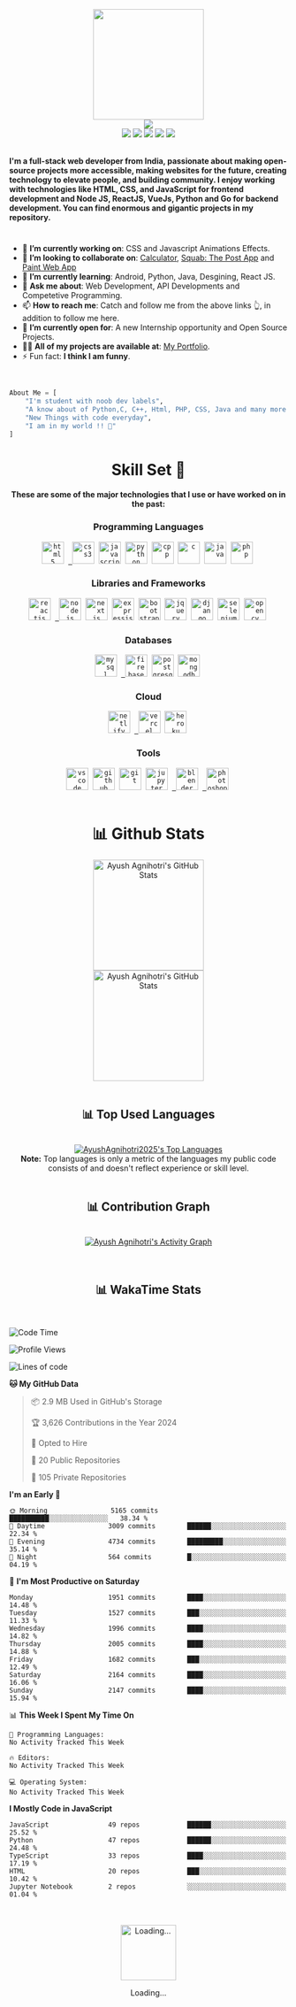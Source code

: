 <div>
    <div align="center">
        <a href="https://github.com/AyushAgnihotri2025"><img src="https://cdn.mrayush.me/img/Github-Readme/GitHub.png" height="200" /></a>
    </div>
    <div align="center">
        <a href="https://github.com/AyushAgnihotri2025">
            <img
                src="https://readme-typing-svg.herokuapp.com?color=%232f97c1&size=32&center=true&vCenter=true&width=600&height=50&lines=Hi+👋,+I'm+Ayush+Agnihotri;Student;Web+Developer;Software+Engineer;Freelancer;Open-Source+Enthusiast"
            />
        </a>
    </div>
    <div align="center">
        <a href="https://in.linkedin.com/in/AyushAgnihotri2025/"><img src="https://img.shields.io/badge/Linkedin-0077b5?style=flat&logo=linkedin" /></a>
        <a href="mailto:ayushagnihotri2025@gmail.com"><img src="https://img.shields.io/badge/Gmail-D14836?style=flat&logo=gmail&logoColor=white" /></a>
        <a href="https://twitter.com/AyushAgni2025"><img src="https://img.shields.io/badge/Twitter-1DA1F2?style=flat&logo=twitter&logoColor=white" /></a>
        <a href="https://stackoverflow.com/"><img src="https://img.shields.io/badge/Stack Overflow-f48024?style=flat&logo=stackoverflow&logoColor=white" /></a>
        <a href="https://t.me/MrCoderIN"><img src="https://img.shields.io/badge/Telegram-0088cc?style=flat&logo=telegram" /></a>
    </div>
    <div align="left">
        <br />
        <p>
            <strong>
                I'm a full-stack web developer from India, passionate about making open-source projects more accessible, making websites for the future, creating technology to elevate people, and building community.
                I enjoy working with technologies like HTML, CSS, and JavaScript for frontend development and Node JS, ReactJS, VueJs, Python and Go for backend development. You can find enormous and gigantic projects in my repository.
            </strong>
        </p>
        <h1></h1>
        <ul>
            <li>🔭 <b>I’m currently working on</b>: CSS and Javascript Animations Effects.</li>
            <li>
                👯 <b>I’m looking to collaborate on</b>: <a href="https://github.com/AyushAgnihotri2025/Calculator">Calculator</a>, <a href="https://chat.mrayush.me/?refer=github-sponsers">Squab: The Post App</a> and
                <a href="https://paint.mrayush.me/?refer=github-sponsers">Paint Web App</a>
            </li>
            <li>🌱 <b>I’m currently learning</b>: Android, Python, Java, Desgining, React JS.</li>
            <li>💬 <b>Ask me about</b>: Web Development, API Developments and Competetive Programming.</li>
            <li>📫 <b>How to reach me</b>: Catch and follow me from the above links 👆, in addition to follow me here.</li>
            <li>🤔 <b>I’m currently open for</b>: A new Internship opportunity and Open Source Projects.</li>
            <li>👨‍💻 <b>All of my projects are available at</b>: <a href="https://mrayush.me/projects/?refer=github-profile">My Portfolio</a>.</li>
            <li>⚡ Fun fact: <b>I think I am funny</b>.</li>
        </ul>
        <br />
    </div>
</div>

```py
About Me = [
    "I'm student with noob dev labels",
    "A know about of Python,C, C++, Html, PHP, CSS, Java and many more libraraies, frameworks and databases",
    "New Things with code everyday",
    "I am in my world !! 💞"
]
```

<div align="center">
    <h1>Skill Set 💪</h1>
    <h4>These are some of the major technologies that I use or have worked on in the past:</h4>
</div>

<div align="center">
    <h3><b>Programming Languages</b></h3>
    <code><a href="https://www.w3.org/html/" target="_blank"><img src="https://cdn.mrayush.me/img/Github-Readme/html5-original.svg" title="HTML5" alt="html5" width="40" height="40"/></a></code>&nbsp;
    <code><a href="https://www.w3schools.com/css/" target="_blank"> <img src="https://cdn.mrayush.me/img/Github-Readme/css3-original.svg" title="CSS3" alt="css3" width="40" height="40"/></a></code>&nbsp;
    <code><a href="https://developer.mozilla.org/en-US/docs/Web/JavaScript" target="_blank"><img src="https://cdn.mrayush.me/img/Github-Readme/javascript-original.svg" title="JavaScript" alt="javascript" width="40" height="40"/></a></code>&nbsp;
    <code><a href="https://www.python.org" target="_blank"><img src="https://cdn.mrayush.me/img/Github-Readme/python-original.svg" title="Python" alt="python" width="40" height="40"/></a></code>&nbsp;
    <code><a href="https://www.w3schools.com/CPP/" target="_blank"><img src="https://cdn.mrayush.me/img/Github-Readme/cplusplus-original.svg" title="C++" alt="cpp" width="40" height="40"/></a></code>&nbsp;
    <code><a href="https://www.w3schools.com/C/" target="_blank"><img src="https://cdn.mrayush.me/img/Github-Readme/c-original.svg" title="C" alt="c" width="40" height="40"/></a></code>&nbsp;
    <code><a href="https://www.java.com/" target="_blank"><img src="https://cdn.mrayush.me/img/Github-Readme/java-original.svg" title="Java" alt="java" width="40" height="40"/></a></code>&nbsp;
    <code><a href="https://www.php.net" target="_blank"><img src="https://cdn.mrayush.me/img/Github-Readme/php-original.svg" title="PHP" alt="php" width="40" height="40"/></a></code>&nbsp;
</div>

<div align="center">
    <h3><b>Libraries and Frameworks</b></h3>
    <code><a href="https://reactjs.org/" target="_blank"><img src="https://cdn.mrayush.me/img/Github-Readme/react-original.svg" title="ReactJS" alt="reactjs" width="40" height="40"/></a></code>&nbsp;
    <code><a href="https://nodejs.org/" target="_blank"> <img src="https://cdn.mrayush.me/img/Github-Readme/nodejs-original.svg" title="NodeJS" alt="nodejs" width="40" height="40"/></a></code>&nbsp;
    <code><a href="https://nextjs.org/" target="_blank"><img src="https://cdn.mrayush.me/img/Github-Readme/nextjs-original.svg" title="NextJS" alt="nextjs" width="40" height="40"/></a></code>&nbsp;
    <code><a href="https://expressjs.com/" target="_blank"><img src="https://cdn.mrayush.me/img/Github-Readme/express-original.svg" title="ExpressJS" alt="expressjs" width="40" height="40"/></a></code>&nbsp;
    <code><a href="https://getbootstrap.com/" target="_blank"><img src="https://cdn.mrayush.me/img/Github-Readme/bootstrap-original.svg" title="BootStrap" alt="bootstrap" width="40" height="40"/></a></code>&nbsp;
    <code><a href="https://jquery.com/" target="_blank"><img src="https://cdn.mrayush.me/img/Github-Readme/jquery-original.svg" title="jQuery" alt="jquery" width="40" height="40"/></a></code>&nbsp;
    <code><a href="https://www.djangoproject.com/" target="_blank"><img src="https://cdn.mrayush.me/img/Github-Readme/django-original.svg" title="Django" alt="django" width="40" height="40"/></a></code>&nbsp;
    <code><a href="https://www.selenium.dev/" target="_blank"><img src="https://cdn.mrayush.me/img/Github-Readme/selenium-original.svg" title="Selenium" alt="selenium" width="40" height="40"/></a></code>&nbsp;
    <code><a href="https://opencv.org/" target="_blank"><img src="https://cdn.mrayush.me/img/Github-Readme/opencv-original.svg" title="OpenCV" alt="opencv" width="40" height="40"/></a></code>&nbsp;
</div>

<div align="center">
    <h3><b>Databases</b></h3>
    <code><a href="https://www.mysql.com/" target="_blank"><img src="https://cdn.mrayush.me/img/Github-Readme/mysql-original.svg" title="MySql" alt="mysql" width="40" height="40"/></a></code>&nbsp;
    <code><a href="https://firebase.com/" target="_blank"> <img src="https://cdn.mrayush.me/img/Github-Readme/firebase-icon.svg" title="Firebase" alt="firebase" width="40" height="40"/></a></code>&nbsp;
    <code><a href="https://www.postgresql.org/" target="_blank"><img src="https://cdn.mrayush.me/img/Github-Readme/postgresql-original.svg" title="PostgreSQL" alt="postgresql" width="40" height="40"/></a></code>&nbsp;
    <code><a href="https://mongodb.com/" target="_blank"><img src="https://cdn.mrayush.me/img/Github-Readme/mongodb-original.svg" title="MongoDB" alt="mongodb" width="40" height="40"/></a></code>&nbsp;
</div>

<div align="center">
    <h3><b>Cloud</b></h3>
    <code><a href="https://netlify.com/" target="_blank"><img src="https://cdn.mrayush.me/img/Github-Readme/netlify-icon.svg" title="Netlify" alt="netlify" width="40" height="40"/></a></code>&nbsp;
    <code><a href="https://vercel.com/" target="_blank"> <img src="https://cdn.mrayush.me/img/Github-Readme/vercel-icon-dark.svg" title="Vercel" alt="vercel" width="40" height="40"/></a></code>&nbsp;
    <code><a href="https://heroku.com/" target="_blank"><img src="https://cdn.mrayush.me/img/Github-Readme/heroku-original.svg" title="Heroku" alt="heroku" width="40" height="40"/></a></code>&nbsp;
</div>

<div align="center">
    <h3><b>Tools</b></h3>
    <code><a href="https://visualstudio.com/" target="_blank"><img src="https://cdn.mrayush.me/img/Github-Readme/vscode-original.svg" title="VSCode" alt="vscode" width="40" height="40"/></a></code>&nbsp;
    <code><a href="https://github.com/" target="_blank"><img src="https://cdn.mrayush.me/img/Github-Readme/github-original.svg" title="GitHub" alt="github" width="40" height="40"/></a></code>&nbsp;
    <code><a href="https://git-scm.com/" target="_blank"><img src="https://cdn.mrayush.me/img/Github-Readme/git-original.svg" title="Git" alt="git" width="40" height="40"/></a></code>&nbsp;
    <code><a href="https://jupyter.org/" target="_blank"><img src="https://cdn.mrayush.me/img/Github-Readme/jupyter-original.svg" title="Jupyter Notebook" alt="jupyter" width="40" height="40"/></a></code>&nbsp;
    <code><a href="https://blender.org/" target="_blank"> <img src="https://cdn.mrayush.me/img/Github-Readme/blender-original.svg" title="Blender" alt="blender" width="40" height="40"/></a></code>&nbsp;
    <code><a href="https://www.adobe.com/in/products/photoshop.html" target="_blank"> <img src="https://cdn.mrayush.me/img/Github-Readme/photoshop-original.svg" title="Adobe Photoshop" alt="photoshop" width="40" height="40"/></a></code>&nbsp;
    <br><br>
</div>

<div>
    <div align="center">
        <h1>📊 Github Stats</h1>
        <a href="https://github.com/AyushAgnihotri2025"><img src="https://ghstats.mrayush.in/api?username=AyushAgnihotri2025&theme=blue-green&count_private=true&show_icons=true" title="Ayush Agnihotri's GitHub Stats" height="200"/></a>
        <br>
        <a href="https://github.com/AyushAgnihotri2025"><img src="https://ghstreak.mrayush.in/?user=AyushAgnihotri2025&theme=blue-green" title="Ayush Agnihotri's GitHub Stats" height="200"/></a>
        <br><br>
    </div>
</div>

<div align="center">
    <h2>📊 Top Used Languages</h2>
    <br><a href="https://github.com/AyushAgnihotri2025"><img alt="AyushAgnihotri2025's Top Languages" src="https://ghstats.mrayush.in/api/top-langs/?username=AyushAgnihotri2025&langs_count=8&layout=compact&theme=blue-green&hide_border=true&bg_color=040f0f&title_color=2f97c1&icon_color=F8D866" title="AyushAgnihotri2025's Top Languages"/></a><br>
    <b>Note:</b> Top languages is only a metric of the languages my public code consists of and doesn't reflect experience or skill level.
    <br><br>
</div>

<div align="center">
    <h2>📊 Contribution Graph</h2>
    <br><a href="https://github.com/AyushAgnihotri2025"><img alt="Ayush Agnihotri's Activity Graph" src="https://ghactivity.mrayush.me/graph?username=AyushAgnihotri2025&bg_color=1F222E&color=F8D866&line=F85D7F&point=FFFFFF&hide_border=true" title="Contribution Graph"/></a>
</div>
<br><br>

<div>
    <div align="center">
    <h2>📊 WakaTime Stats</h2>
    </div>
    <br>

<!--START_SECTION:AyushAgnihotri2025-->
![Code Time](http://img.shields.io/badge/Code%20Time-679%20hrs%2057%20mins-blue)

![Profile Views](http://img.shields.io/badge/Profile%20Views-1-blue)

![Lines of code](https://img.shields.io/badge/From%20Hello%20World%20I%27ve%20Written-18.0%20million%20lines%20of%20code-blue)

**🐱 My GitHub Data** 

> 📦 2.9 MB Used in GitHub's Storage 
 > 
> 🏆 3,626 Contributions in the Year 2024
 > 
> 💼 Opted to Hire
 > 
> 📜 20 Public Repositories 
 > 
> 🔑 105 Private Repositories 
 > 
**I'm an Early 🐤** 

```text
🌞 Morning                5165 commits        ██████████░░░░░░░░░░░░░░░   38.34 % 
🌆 Daytime                3009 commits        ██████░░░░░░░░░░░░░░░░░░░   22.34 % 
🌃 Evening                4734 commits        █████████░░░░░░░░░░░░░░░░   35.14 % 
🌙 Night                  564 commits         █░░░░░░░░░░░░░░░░░░░░░░░░   04.19 % 
```
📅 **I'm Most Productive on Saturday** 

```text
Monday                   1951 commits        ████░░░░░░░░░░░░░░░░░░░░░   14.48 % 
Tuesday                  1527 commits        ███░░░░░░░░░░░░░░░░░░░░░░   11.33 % 
Wednesday                1996 commits        ████░░░░░░░░░░░░░░░░░░░░░   14.82 % 
Thursday                 2005 commits        ████░░░░░░░░░░░░░░░░░░░░░   14.88 % 
Friday                   1682 commits        ███░░░░░░░░░░░░░░░░░░░░░░   12.49 % 
Saturday                 2164 commits        ████░░░░░░░░░░░░░░░░░░░░░   16.06 % 
Sunday                   2147 commits        ████░░░░░░░░░░░░░░░░░░░░░   15.94 % 
```


📊 **This Week I Spent My Time On** 

```text
💬 Programming Languages: 
No Activity Tracked This Week

🔥 Editors: 
No Activity Tracked This Week

💻 Operating System: 
No Activity Tracked This Week
```

**I Mostly Code in JavaScript** 

```text
JavaScript               49 repos            ██████░░░░░░░░░░░░░░░░░░░   25.52 % 
Python                   47 repos            ██████░░░░░░░░░░░░░░░░░░░   24.48 % 
TypeScript               33 repos            ████░░░░░░░░░░░░░░░░░░░░░   17.19 % 
HTML                     20 repos            ███░░░░░░░░░░░░░░░░░░░░░░   10.42 % 
Jupyter Notebook         2 repos             ░░░░░░░░░░░░░░░░░░░░░░░░░   01.04 % 
```




<!--END_SECTION:AyushAgnihotri2025-->
</div>
<br><br>

<div>
    <div align="center">
        <a href="https://www.google.com/search?q=How+to+make+my+Internet+Connection+faster+%3F" target="_blank"><img src="https://cdn.mrayush.me/img/Github-Readme/GitHub.gif" title="Loading..." height="100"/></a>
        <p>Loading...</p>
    </div>
</div>
